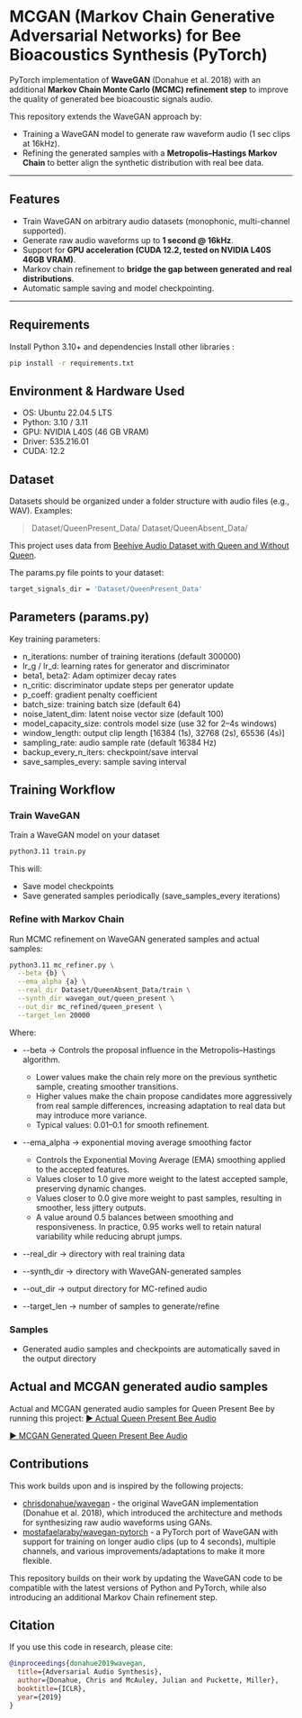 # MCGAN (Markov Chain Generative Adversarial Networks) for Bee Bioacoustics Synthesis (PyTorch)

PyTorch implementation of **WaveGAN** (Donahue et al. 2018) with an additional **Markov Chain Monte Carlo (MCMC) refinement step** to improve the quality of generated bee bioacoustic signals audio.  

This repository extends the WaveGAN approach by:
- Training a WaveGAN model to generate raw waveform audio (1 sec clips at 16kHz).
- Refining the generated samples with a **Metropolis–Hastings Markov Chain** to better align the synthetic distribution with real bee data.

---

## Features
- Train WaveGAN on arbitrary audio datasets (monophonic, multi-channel supported).
- Generate raw audio waveforms up to **1 second @ 16kHz**.
- Support for **GPU acceleration (CUDA 12.2, tested on NVIDIA L40S 46GB VRAM)**.
- Markov chain refinement to **bridge the gap between generated and real distributions**.
- Automatic sample saving and model checkpointing.

---
## Requirements
Install Python 3.10+ and dependencies
Install other libraries : 
```bash
pip install -r requirements.txt
```
## Environment & Hardware Used
- OS: Ubuntu 22.04.5 LTS
- Python: 3.10 / 3.11
- GPU: NVIDIA L40S (46 GB VRAM)
- Driver: 535.216.01
- CUDA: 12.2

## Dataset
Datasets should be organized under a folder structure with audio files (e.g., WAV).
Examples:
> Dataset/QueenPresent_Data/
> Dataset/QueenAbsent_Data/

This project uses data from [Beehive Audio Dataset with Queen and Without Queen](https://www.kaggle.com/datasets/harshkumar1711/beehive-audio-dataset-with-queen-and-without-queen).


The params.py file points to your dataset:
```bash
target_signals_dir = 'Dataset/QueenPresent_Data'
```
## Parameters (params.py)

Key training parameters:
- n_iterations: number of training iterations (default 300000)
- lr_g / lr_d: learning rates for generator and discriminator
- beta1, beta2: Adam optimizer decay rates
- n_critic: discriminator update steps per generator update
- p_coeff: gradient penalty coefficient
- batch_size: training batch size (default 64)
- noise_latent_dim: latent noise vector size (default 100)
- model_capacity_size: controls model size (use 32 for 2–4s windows)
- window_length: output clip length [16384 (1s), 32768 (2s), 65536 (4s)]
- sampling_rate: audio sample rate (default 16384 Hz)
- backup_every_n_iters: checkpoint/save interval
- save_samples_every: sample saving interval

## Training Workflow
### Train WaveGAN
Train a WaveGAN model on your dataset
```bash
python3.11 train.py
```
This will:
- Save model checkpoints
- Save generated samples periodically (save_samples_every iterations)

### Refine with Markov Chain
Run MCMC refinement on WaveGAN generated samples and actual samples:
```bash
python3.11 mc_refiner.py \
  --beta {b} \
  --ema_alpha {a} \
  --real_dir Dataset/QueenAbsent_Data/train \
  --synth_dir wavegan_out/queen_present \
  --out_dir mc_refined/queen_present \
  --target_len 20000
```
Where:
- --beta → Controls the proposal influence in the Metropolis–Hastings algorithm.
  - Lower values make the chain rely more on the previous synthetic sample, creating smoother transitions.
  - Higher values make the chain propose candidates more aggressively from real sample differences, increasing adaptation to real data but may introduce more variance.
  - Typical values: 0.01–0.1 for smooth refinement.
- --ema_alpha → exponential moving average smoothing factor
  - Controls the Exponential Moving Average (EMA) smoothing applied to the accepted features.
  - Values closer to 1.0 give more weight to the latest accepted sample, preserving dynamic changes.
  - Values closer to 0.0 give more weight to past samples, resulting in smoother, less jittery outputs.
  - A value around 0.5 balances between smoothing and responsiveness. In practice, 0.95 works well to retain natural variability while reducing abrupt jumps.

- --real_dir → directory with real training data
- --synth_dir → directory with WaveGAN-generated samples
- --out_dir → output directory for MC-refined audio
- --target_len → number of samples to generate/refine

### Samples
- Generated audio samples and checkpoints are automatically saved in the output directory

## Actual and MCGAN generated audio samples
Actual and MCGAN generated audio samples for Queen Present Bee by running this project:
[▶️ Actual Queen Present Bee Audio](samples/actual_queen_present_bee)

[▶️ MCGAN Generated Queen Present Bee Audio](samples/mcgan_synthetic_queen_present_bee)

## Contributions
This work builds upon and is inspired by the following projects:

- [chrisdonahue/wavegan](https://github.com/chrisdonahue/wavegan) - the original WaveGAN implementation (Donahue et al. 2018), which introduced the architecture and methods for synthesizing raw audio waveforms using GANs.
- [mostafaelaraby/wavegan-pytorch](https://github.com/mostafaelaraby/wavegan-pytorch) - a PyTorch port of WaveGAN with support for training on longer audio clips (up to 4 seconds), multiple channels, and various improvements/adaptations to make it more flexible.

This repository builds on their work by updating the WaveGAN code to be compatible with the latest versions of Python and PyTorch, while also introducing an additional Markov Chain refinement step.

## Citation

If you use this code in research, please cite:
```bibtex
@inproceedings{donahue2019wavegan,
  title={Adversarial Audio Synthesis},
  author={Donahue, Chris and McAuley, Julian and Puckette, Miller},
  booktitle={ICLR},
  year={2019}
}



